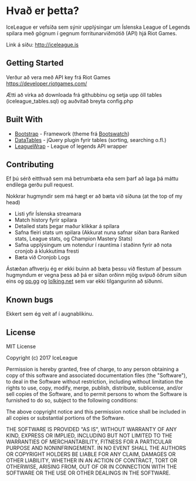 # Hvað er þetta?

IceLeague er vefsíða sem sýnir upplýsingar um Íslenska League of Legends spilara með gögnum í gegnum forritunarviðmótið (API) hjá Riot Games.

Link á síðu: http://iceleague.is

## Getting Started

Verður að vera með API key frá Riot Games https://developer.riotgames.com/

Ætti að virka að downloada frá githubbinu og setja upp öll tables (iceleague_tables.sql) og auðvitað breyta config.php

## Built With

* [Bootstrap](https://getbootstrap.com/) - Framework (theme frá [Bootswatch](https://bootswatch.com/flatly/))
* [DataTables](datatables) - jQuery plugin fyrir tables (sorting, searching o.fl.)
* [LeagueWrap](https://github.com/LeaguePHP/LeagueWrap) - League of legends API wrapper

## Contributing

Ef þú sérð eitthvað sem má betrumbæta eða sem þarf að laga þá máttu endilega gerðu pull request.

Nokkrar hugmyndir sem má hægt er að bæta við síðuna (at the top of my head)

+ Listi yfir Íslenska streamara
+ Match history fyrir spilara
+ Detailed stats þegar maður klikkar á spilara
+ Safna fleiri stats um spilara (Akkurat nuna safnar síðan bara Ranked stats, League stats, og Champion Mastery Stats)
+ Safna upplýsingum um notendur í rauntíma í staðinn fyrir að nota cronjob á klukkutíma fresti
+ Bæta við Cronjob Logs

Ástæðan afhverju ég er ekki buinn að bæta þessu við flestum af þessum hugmyndum er vegna þess að þá er síðan orðinn mjög svipuð öðrum síðun eins og [op.gg](https://op.gg/) og [lolking.net](https://lolking.net) sem var ekki tilgangurinn að síðunni.

## Known bugs

Ekkert sem ég veit af í augnablikinu.

## License

MIT License

Copyright (c) 2017 IceLeague

Permission is hereby granted, free of charge, to any person obtaining a copy
of this software and associated documentation files (the "Software"), to deal
in the Software without restriction, including without limitation the rights
to use, copy, modify, merge, publish, distribute, sublicense, and/or sell
copies of the Software, and to permit persons to whom the Software is
furnished to do so, subject to the following conditions:

The above copyright notice and this permission notice shall be included in all
copies or substantial portions of the Software.

THE SOFTWARE IS PROVIDED "AS IS", WITHOUT WARRANTY OF ANY KIND, EXPRESS OR
IMPLIED, INCLUDING BUT NOT LIMITED TO THE WARRANTIES OF MERCHANTABILITY,
FITNESS FOR A PARTICULAR PURPOSE AND NONINFRINGEMENT. IN NO EVENT SHALL THE
AUTHORS OR COPYRIGHT HOLDERS BE LIABLE FOR ANY CLAIM, DAMAGES OR OTHER
LIABILITY, WHETHER IN AN ACTION OF CONTRACT, TORT OR OTHERWISE, ARISING FROM,
OUT OF OR IN CONNECTION WITH THE SOFTWARE OR THE USE OR OTHER DEALINGS IN THE
SOFTWARE.
